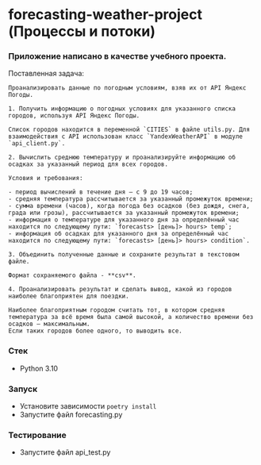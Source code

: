 # forecasting-weather-project (Процессы и потоки)

### Приложение написано в качестве учебного проекта.

Поставленная задача:

```
Проанализировать данные по погодным условиям, взяв их от API Яндекс Погоды.

1. Получить информацию о погодных условиях для указанного списка городов, используя API Яндекс Погоды.

Список городов находится в переменной `CITIES` в файле utils.py. Для взаимодействия с API использован класс `YandexWeatherAPI` в модуле `api_client.py`.

2. Вычислить среднюю температуру и проанализируйте информацию об осадках за указанный период для всех городов.

Условия и требования:

- период вычислений в течение дня — с 9 до 19 часов;
- средняя температура рассчитывается за указанный промежуток времени;
- сумма времени (часов), когда погода без осадков (без дождя, снега, града или грозы), рассчитывается за указанный промежуток времени;
- информация о температуре для указанного дня за определённый час находится по следующему пути: `forecasts> [день]> hours> temp`;
- информация об осадках для указанного дня за определённый час находится по следующему пути: `forecasts> [день]> hours> condition`.

3. Объединить полученные данные и сохраните результат в текстовом файле.

Формат сохраняемого файла - **csv**.

4. Проанализировать результат и сделать вывод, какой из городов наиболее благоприятен для поездки.

Наиболее благоприятным городом считать тот, в котором средняя температура за всё время была самой высокой, а количество времени без осадков — максимальным.
Если таких городов более одного, то выводить все.

```

### Стек

- Python 3.10

### Запуск

- Установите зависимости `poetry install`
- Запустите файл forecasting.py

### Тестирование

- Запустите файл api_test.py
